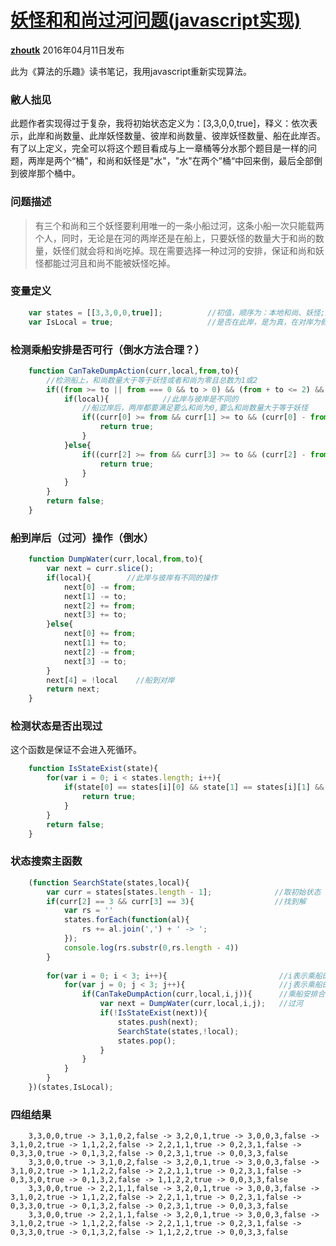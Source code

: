 # [妖怪和和尚过河问题(javascript实现)][0]



[**zhoutk**][4] 2016年04月11日发布 


此为《算法的乐趣》读书笔记，我用javascript重新实现算法。

### 敝人拙见

此题作者实现得过于复杂，我将初始状态定义为：[3,3,0,0,true]，释义：依次表示，此岸和尚数量、此岸妖怪数量、彼岸和尚数量、彼岸妖怪数量、船在此岸否。有了以上定义，完全可以将这个题目看成与上一章桶等分水那个题目是一样的问题，两岸是两个“桶"，和尚和妖怪是"水"，"水"在两个”桶“中回来倒，最后全部倒到彼岸那个桶中。

### 问题描述

> 有三个和尚和三个妖怪要利用唯一的一条小船过河，这条小船一次只能载两个人，同时，无论是在河的两岸还是在船上，只要妖怪的数量大于和尚的数量，妖怪们就会将和尚吃掉。现在需要选择一种过河的安排，保证和尚和妖怪都能过河且和尚不能被妖怪吃掉。

### 变量定义
```js
    var states = [[3,3,0,0,true]];          //初值，顺序为：本地和尚、妖怪;对岸和尚、妖怪、船在此岸        
    var IsLocal = true;                     //是否在此岸，是为真，在对岸为假
```
### 检测乘船安排是否可行（倒水方法合理？）
```js
    function CanTakeDumpAction(curr,local,from,to){
        //检测船上，和尚数量大于等于妖怪或者和尚为零且总数为1或2
        if((from >= to || from === 0 && to > 0) && (from + to <= 2) && (from + to > 0)){
            if(local){            //此岸与彼岸是不同的
                //船过岸后，两岸都要满足要么和尚为0,要么和尚数量大于等于妖怪
                if((curr[0] >= from && curr[1] >= to && (curr[0] - from == 0 || curr[0] - from >= curr[1] - to)) && (curr[2] + from == 0 || curr[2] + from >= curr[3] + to)){
                    return true;
                }
            }else{
                if((curr[2] >= from && curr[3] >= to && (curr[2] - from == 0 || curr[2] - from >= curr[3] - to)) && (curr[0] + from == 0 || curr[0] + from >= curr[1] + to)){
                    return true;
                }
            }
        }
        return false;
    }
```
### 船到岸后（过河）操作（倒水）
```js
    function DumpWater(curr,local,from,to){
        var next = curr.slice();       
        if(local){        //此岸与彼岸有不同的操作
            next[0] -= from;
            next[1] -= to;
            next[2] += from;
            next[3] += to;
        }else{
            next[0] += from;
            next[1] += to;
            next[2] -= from;
            next[3] -= to;
        }
        next[4] = !local    //船到对岸
        return next;
    }
```
### 检测状态是否出现过

这个函数是保证不会进入死循环。
```js
    function IsStateExist(state){
        for(var i = 0; i < states.length; i++){
            if(state[0] == states[i][0] && state[1] == states[i][1] && state[2] == states[i][2] && state[3] == states[i][3] && state[4] == states[i][4]){
                return true;
            }
        }
        return false;
    }
```
### 状态搜索主函数
```js
    (function SearchState(states,local){
        var curr = states[states.length - 1];              //取初始状态
        if(curr[2] == 3 && curr[3] == 3){                  //找到解   
            var rs = ''
            states.forEach(function(al){
                rs += al.join(',') + ' -> ';
            });
            console.log(rs.substr(0,rs.length - 4))
        }
    
        for(var i = 0; i < 3; i++){                         //i表示乘船的和尚数量，0~2
            for(var j = 0; j < 3; j++){                     //j表示乘船的妖怪数量，0~2
                if(CanTakeDumpAction(curr,local,i,j)){      //乘船安排合理
                    var next = DumpWater(curr,local,i,j);   //过河
                    if(!IsStateExist(next)){       
                        states.push(next);
                        SearchState(states,!local);
                        states.pop();
                    }
                }
            }
        }
    })(states,IsLocal);
```
### 四组结果
```
    3,3,0,0,true -> 3,1,0,2,false -> 3,2,0,1,true -> 3,0,0,3,false -> 3,1,0,2,true -> 1,1,2,2,false -> 2,2,1,1,true -> 0,2,3,1,false -> 0,3,3,0,true -> 0,1,3,2,false -> 0,2,3,1,true -> 0,0,3,3,false
    3,3,0,0,true -> 3,1,0,2,false -> 3,2,0,1,true -> 3,0,0,3,false -> 3,1,0,2,true -> 1,1,2,2,false -> 2,2,1,1,true -> 0,2,3,1,false -> 0,3,3,0,true -> 0,1,3,2,false -> 1,1,2,2,true -> 0,0,3,3,false
    3,3,0,0,true -> 2,2,1,1,false -> 3,2,0,1,true -> 3,0,0,3,false -> 3,1,0,2,true -> 1,1,2,2,false -> 2,2,1,1,true -> 0,2,3,1,false -> 0,3,3,0,true -> 0,1,3,2,false -> 0,2,3,1,true -> 0,0,3,3,false
    3,3,0,0,true -> 2,2,1,1,false -> 3,2,0,1,true -> 3,0,0,3,false -> 3,1,0,2,true -> 1,1,2,2,false -> 2,2,1,1,true -> 0,2,3,1,false -> 0,3,3,0,true -> 0,1,3,2,false -> 1,1,2,2,true -> 0,0,3,3,false
```
[0]: https://segmentfault.com/a/1190000004914401
[1]: https://segmentfault.com/t/node.js/blogs
[2]: https://segmentfault.com/t/%E7%AE%97%E6%B3%95/blogs
[3]: https://segmentfault.com/t/javascript/blogs
[4]: https://segmentfault.com/u/zhoutk